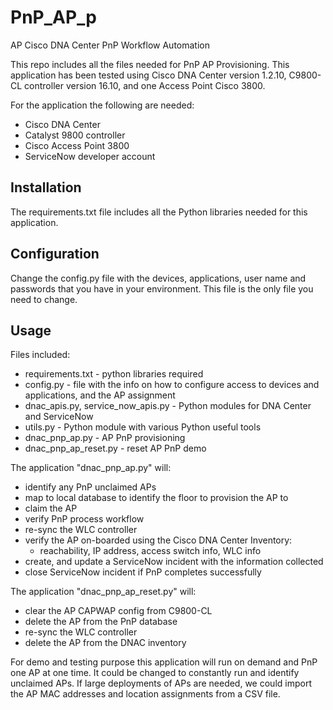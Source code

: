 # PnP_AP_p
AP Cisco DNA Center PnP Workflow Automation

This repo includes all the files needed for PnP AP Provisioning.
This application has been tested using Cisco DNA Center version 1.2.10, C9800-CL controller version 16.10, and one Access Point Cisco 3800.

For the application the following are needed:
- Cisco DNA Center
- Catalyst 9800 controller
- Cisco Access Point 3800
- ServiceNow developer account


## Installation

The requirements.txt file includes all the Python libraries needed for this application.


## Configuration

Change the config.py file with the devices, applications, user name and passwords that you have in your environment.
This file is the only file you need to change.


## Usage

Files included:
 - requirements.txt - python libraries required
 - config.py - file with the info on how to configure access to devices and applications, and the AP assignment
 - dnac_apis.py, service_now_apis.py - Python modules for DNA Center and ServiceNow
 - utils.py - Python module with various Python useful tools
 - dnac_pnp_ap.py - AP PnP provisioning
 - dnac_pnp_ap_reset.py - reset AP PnP demo
   

The application "dnac_pnp_ap.py" will:
   - identify any PnP unclaimed APs
   - map to local database to identify the floor to provision the AP to
   - claim the AP
   - verify PnP process workflow
   - re-sync the WLC controller
   - verify the AP on-boarded using the Cisco DNA Center Inventory:
     - reachability, IP address, access switch info, WLC info
   - create, and update a ServiceNow incident with the information collected
   - close ServiceNow incident if PnP completes successfully

The application "dnac_pnp_ap_reset.py" will:
   - clear the AP CAPWAP config from C9800-CL
   - delete the AP from the PnP database
   - re-sync the WLC controller
   - delete the AP from the DNAC inventory
   
For demo and testing purpose this application will run on demand and PnP one AP at one time. It could be changed to constantly run and identify unclaimed APs.
If large deployments of APs are needed, we could import the AP MAC addresses and location assignments from a CSV file.